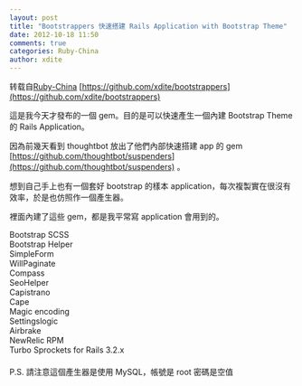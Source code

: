 ```yaml
---
layout: post
title: "Bootstrappers 快速搭建 Rails Application with Bootstrap Theme"
date: 2012-10-18 11:50
comments: true
categories: Ruby-China
author: xdite
---
```

转载自[Ruby-China](http://ruby-china.org/topics/5922)
[https://github.com/xdite/bootstrappers](https://github.com/xdite/bootstrappers)

這是我今天才發布的一個 gem。目的是可以快速產生一個內建 Bootstrap Theme
的 Rails Application。

因為前幾天看到 thoughtbot 放出了他們內部快速搭建 app 的 gem
[https://github.com/thoughtbot/suspenders](https://github.com/thoughtbot/suspenders)
。

想到自己手上也有一個套好 bootstrap 的樣本
application，每次複製實在很沒有效率，於是也仿照作一個產生器。

裡面內建了這些 gem，都是我平常寫 application 會用到的。

Bootstrap SCSS\
 Bootstrap Helper\
 SimpleForm\
 WillPaginate\
 Compass\
 SeoHelper\
 Capistrano\
 Cape\
 Magic encoding\
 Settingslogic\
 Airbrake\
 NewRelic RPM\
 Turbo Sprockets for Rails 3.2.x

#### 

P.S. 請注意這個產生器是使用 MySQL，帳號是 root 密碼是空值
